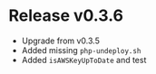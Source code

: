 # Release v0.3.6

- Upgrade from v0.3.5
- Added missing `php-undeploy.sh`
- Added `isAWSKeyUpToDate` and test

